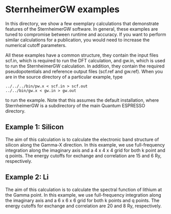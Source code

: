 <!--
 
  This file is part of the SternheimerGW code.
  
  Copyright (C) 2010 - 2017 
  Henry Lambert, Martin Schlipf, and Feliciano Giustino
 
  SternheimerGW is free software: you can redistribute it and/or modify
  it under the terms of the GNU General Public License as published by
  the Free Software Foundation, either version 3 of the License, or
  (at your option) any later version.
 
  SternheimerGW is distributed in the hope that it will be useful,
  but WITHOUT ANY WARRANTY; without even the implied warranty of
  MERCHANTABILITY or FITNESS FOR A PARTICULAR PURPOSE. See the
  GNU General Public License for more details.
 
  You should have received a copy of the GNU General Public License
  along with SternheimerGW. If not, see
  http://www.gnu.org/licenses/gpl.html .
 
-->

SternheimerGW examples
======================

In this directory, we show a few exemplary calculations that demonstrate
features of the SternheimerGW software. In general, these examples are tuned
to compromise between runtime and accuracy. If you want to perform similar
calculations for a publication, you would need to increase the numerical 
cutoff parameters.

All these examples have a common structure, they contain the input files
scf.in, which is required to run the DFT calculation, and gw.in, which is
used to run the SternheimerGW calculation. In addition, they contain the
required pseudopotentials and reference output files (scf.ref and gw.ref).
When you are in the source directory of a particular example, type
~~~~
../../../bin/pw.x < scf.in > scf.out
../../bin/gw.x < gw.in > gw.out
~~~~
to run the example. Note that this assumes the default installation, where
SternheimerGW is a subdirectory of the main Quantum ESPRESSO directory.

Example 1: Silicon
------------------

The aim of this calculation is to calculate the electronic band structure of
silicon along the Gamma-X direction. In this example, we use full-frequency
integration along the imaginary axis and a 4 x 4 x 4 grid for both k point
and q points. The energy cutoffs for exchange and correlation are 15 and 6 Ry,
respectively.

Example 2: Li
-------------

The aim of this calculation is to calculate the spectral function of lithium
at the Gamma point. In this example, we use full-frequency integration along
the imaginary axis and a 6 x 6 x 6 grid for both k points and q points. The
energy cutoffs for exchange and correlation are 20 and 8 Ry, respectively.
